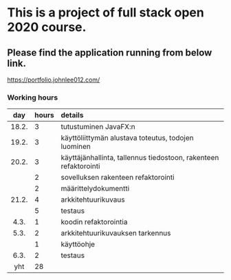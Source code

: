 # This is a project of full stack open 2020 course.

## Please find the application running from below link.

https://portfolio.johnlee012.com/


### Working hours

| day | hours | details  |
| :----:|:-----| :-----|
| 18.2. | 3    | tutustuminen JavaFX:n |
| 19.2. | 3    | käyttöliittymän alustava toteutus, todojen luominen |
| 20.2. | 3    | käyttäjänhallinta, tallennus tiedostoon, rakenteen refaktorointi |
|       | 2    | sovelluksen rakenteen refaktorointi |
|       | 2    | määrittelydokumentti |
| 21.2. | 4    | arkkitehtuurikuvaus |
|       | 5    | testaus |
| 4.3.  | 1    | koodin refaktorointia |
| 5.3.  | 2    | arkkitehtuurikuvauksen tarkennus |
|       | 1    | käyttöohje |
| 6.3.  | 2    | testaus |
| yht   | 28   | |

